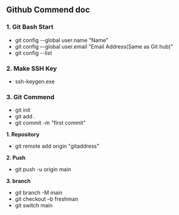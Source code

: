 ## Github Commend doc

### 1. Git Bash Start

- git config --global user.name "Name"
- git config –-global user.email "Email Address(Same as Git hub)"
- git config --list

### 2. Make SSH Key
- ssh-keygen.exe  

### 3. Git Commend

- git init 
- git add .
- git commit -m "first commit"

**1. Repository**
- git remote add origin "gitaddress"

**2. Push**
- git push -u origin main

**3. branch**
- git branch -M main 
- git checkout –b freshman
- git switch main

